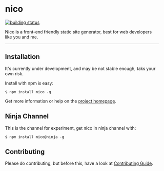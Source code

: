 # nico

[![building status](https://secure.travis-ci.org/lepture/nico.png?branch=master)](https://travis-ci.org/lepture/nico)

Nico is a front-end friendly static site generator, best for web developers like you and me.

-----------


## Installation

It's currently under development, and may be not stable enough, taks your own risk.

Install with npm is easy:

```
$ npm install nico -g
```

Get more information or help on the [project homepage](http://lab.lepture.com/nico/).


## Ninja Channel

This is the channel for experiment, get nico in ninja channel with:

```
$ npm install nico@ninja -g
```

## Contributing

Please do contributing, but before this, have a look at [Contributing Guide](https://github.com/lepture/nico/blob/master/CONTRIBUTING.md).
